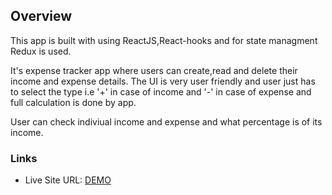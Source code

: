 ## Overview
This app is built with using ReactJS,React-hooks and for state managment Redux is used.

It's expense tracker app where users can create,read and delete their income and expense details.
The UI is very user friendly and user just has to select the type i.e '+' in case of income and '-' in case of expense and full calculation is done by app.

User can check indiviual income and expense and what percentage is of its income.


### Links
- Live Site URL: [DEMO](https://expense-tracker-app-seven.vercel.app/)



